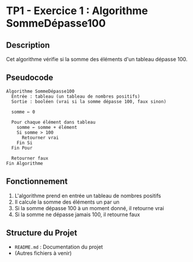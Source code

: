 # TP1 - Exercice 1 : Algorithme SommeDépasse100

## Description
Cet algorithme vérifie si la somme des éléments d'un tableau dépasse 100.

## Pseudocode
```pseudocode
Algorithme SommeDépasse100
  Entrée : tableau (un tableau de nombres positifs)
  Sortie : booléen (vrai si la somme dépasse 100, faux sinon)

  somme ← 0

  Pour chaque élément dans tableau
    somme ← somme + élément
    Si somme > 100
      Retourner vrai
    Fin Si
  Fin Pour

  Retourner faux
Fin Algorithme
```

## Fonctionnement
1. L'algorithme prend en entrée un tableau de nombres positifs
2. Il calcule la somme des éléments un par un
3. Si la somme dépasse 100 à un moment donné, il retourne vrai
4. Si la somme ne dépasse jamais 100, il retourne faux

## Structure du Projet
- `README.md` : Documentation du projet
- (Autres fichiers à venir)
